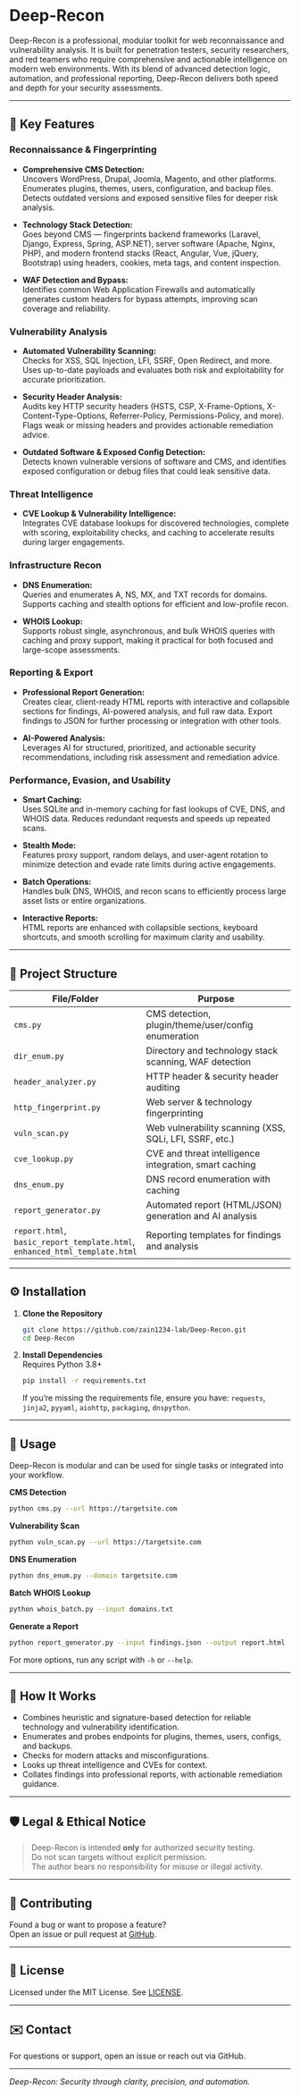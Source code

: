 # Deep-Recon

Deep-Recon is a professional, modular toolkit for web reconnaissance and vulnerability analysis. It is built for penetration testers, security researchers, and red teamers who require comprehensive and actionable intelligence on modern web environments. With its blend of advanced detection logic, automation, and professional reporting, Deep-Recon delivers both speed and depth for your security assessments.

---

## 🚩 Key Features

### Reconnaissance & Fingerprinting
- **Comprehensive CMS Detection:**  
  Uncovers WordPress, Drupal, Joomla, Magento, and other platforms. Enumerates plugins, themes, users, configuration, and backup files. Detects outdated versions and exposed sensitive files for deeper risk analysis.

- **Technology Stack Detection:**  
  Goes beyond CMS — fingerprints backend frameworks (Laravel, Django, Express, Spring, ASP.NET), server software (Apache, Nginx, PHP), and modern frontend stacks (React, Angular, Vue, jQuery, Bootstrap) using headers, cookies, meta tags, and content inspection.

- **WAF Detection and Bypass:**  
  Identifies common Web Application Firewalls and automatically generates custom headers for bypass attempts, improving scan coverage and reliability.

### Vulnerability Analysis
- **Automated Vulnerability Scanning:**  
  Checks for XSS, SQL Injection, LFI, SSRF, Open Redirect, and more. Uses up-to-date payloads and evaluates both risk and exploitability for accurate prioritization.

- **Security Header Analysis:**  
  Audits key HTTP security headers (HSTS, CSP, X-Frame-Options, X-Content-Type-Options, Referrer-Policy, Permissions-Policy, and more). Flags weak or missing headers and provides actionable remediation advice.

- **Outdated Software & Exposed Config Detection:**  
  Detects known vulnerable versions of software and CMS, and identifies exposed configuration or debug files that could leak sensitive data.

### Threat Intelligence
- **CVE Lookup & Vulnerability Intelligence:**  
  Integrates CVE database lookups for discovered technologies, complete with scoring, exploitability checks, and caching to accelerate results during larger engagements.

### Infrastructure Recon
- **DNS Enumeration:**  
  Queries and enumerates A, NS, MX, and TXT records for domains. Supports caching and stealth options for efficient and low-profile recon.

- **WHOIS Lookup:**  
  Supports robust single, asynchronous, and bulk WHOIS queries with caching and proxy support, making it practical for both focused and large-scope assessments.

### Reporting & Export
- **Professional Report Generation:**  
  Creates clear, client-ready HTML reports with interactive and collapsible sections for findings, AI-powered analysis, and full raw data. Export findings to JSON for further processing or integration with other tools.

- **AI-Powered Analysis:**  
  Leverages AI for structured, prioritized, and actionable security recommendations, including risk assessment and remediation advice.

### Performance, Evasion, and Usability
- **Smart Caching:**  
  Uses SQLite and in-memory caching for fast lookups of CVE, DNS, and WHOIS data. Reduces redundant requests and speeds up repeated scans.

- **Stealth Mode:**  
  Features proxy support, random delays, and user-agent rotation to minimize detection and evade rate limits during active engagements.

- **Batch Operations:**  
  Handles bulk DNS, WHOIS, and recon scans to efficiently process large asset lists or entire organizations.

- **Interactive Reports:**  
  HTML reports are enhanced with collapsible sections, keyboard shortcuts, and smooth scrolling for maximum clarity and usability.

---

## 📂 Project Structure

| File/Folder               | Purpose                                                           |
|---------------------------|-------------------------------------------------------------------|
| `cms.py`                  | CMS detection, plugin/theme/user/config enumeration               |
| `dir_enum.py`             | Directory and technology stack scanning, WAF detection            |
| `header_analyzer.py`      | HTTP header & security header auditing                            |
| `http_fingerprint.py`     | Web server & technology fingerprinting                            |
| `vuln_scan.py`            | Web vulnerability scanning (XSS, SQLi, LFI, SSRF, etc.)           |
| `cve_lookup.py`           | CVE and threat intelligence integration, smart caching            |
| `dns_enum.py`             | DNS record enumeration with caching                               |
| `report_generator.py`     | Automated report (HTML/JSON) generation and AI analysis           |
| `report.html`,<br>`basic_report_template.html`,<br>`enhanced_html_template.html` | Reporting templates for findings and analysis       |

---

## ⚙️ Installation

1. **Clone the Repository**
   ```bash
   git clone https://github.com/zain1234-lab/Deep-Recon.git
   cd Deep-Recon
   ```

2. **Install Dependencies**  
   Requires Python 3.8+  
   ```bash
   pip install -r requirements.txt
   ```
   If you’re missing the requirements file, ensure you have: `requests`, `jinja2`, `pyyaml`, `aiohttp`, `packaging`, `dnspython`.

---

## 🚦 Usage

Deep-Recon is modular and can be used for single tasks or integrated into your workflow.

**CMS Detection**
```bash
python cms.py --url https://targetsite.com
```

**Vulnerability Scan**
```bash
python vuln_scan.py --url https://targetsite.com
```

**DNS Enumeration**
```bash
python dns_enum.py --domain targetsite.com
```

**Batch WHOIS Lookup**
```bash
python whois_batch.py --input domains.txt
```

**Generate a Report**
```bash
python report_generator.py --input findings.json --output report.html
```

For more options, run any script with `-h` or `--help`.

---

## 🧠 How It Works

- Combines heuristic and signature-based detection for reliable technology and vulnerability identification.
- Enumerates and probes endpoints for plugins, themes, users, configs, and backups.
- Checks for modern attacks and misconfigurations.
- Looks up threat intelligence and CVEs for context.
- Collates findings into professional reports, with actionable remediation guidance.

---

## 🛡️ Legal & Ethical Notice

> Deep-Recon is intended **only** for authorized security testing.  
> Do not scan targets without explicit permission.  
> The author bears no responsibility for misuse or illegal activity.

---

## 🤝 Contributing

Found a bug or want to propose a feature?  
Open an issue or pull request at [GitHub](https://github.com/zain1234-lab/Deep-Recon).

---

## 📖 License

Licensed under the MIT License. See [LICENSE](LICENSE).

---

## ✉️ Contact

For questions or support, open an issue or reach out via GitHub.

---

*Deep-Recon: Security through clarity, precision, and automation.*
